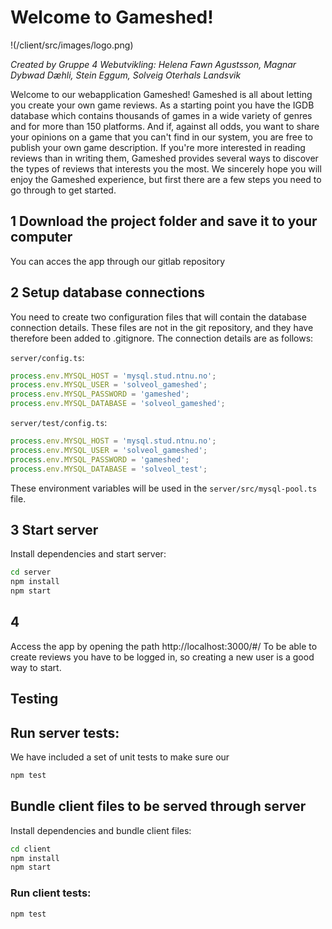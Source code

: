 # Welcome to Gameshed!

!(/client/src/images/logo.png)

_Created by Gruppe 4 Webutvikling: Helena Fawn Agustsson, Magnar Dybwad Dæhli, Stein Eggum, Solveig
Oterhals Landsvik_

Welcome to our webapplication Gameshed! Gameshed is all about letting you create your own game
reviews. As a starting point you have the IGDB database which contains thousands of games in a wide
variety of genres and for more than 150 platforms. And if, against all odds, you want to share your
opinions on a game that you can't find in our system, you are free to publish your own game
description. If you're more interested in reading reviews than in writing them, Gameshed provides
several ways to discover the types of reviews that interests you the most. We sincerely hope you
will enjoy the Gameshed experience, but first there are a few steps you need to go through to get
started.

## 1 Download the project folder and save it to your computer

You can acces the app through our gitlab repository

## 2 Setup database connections

You need to create two configuration files that will contain the database connection details. These
files are not in the git repository, and they have therefore been added to .gitignore. The
connection details are as follows:

`server/config.ts`:

```ts
process.env.MYSQL_HOST = 'mysql.stud.ntnu.no';
process.env.MYSQL_USER = 'solveol_gameshed';
process.env.MYSQL_PASSWORD = 'gameshed';
process.env.MYSQL_DATABASE = 'solveol_gameshed';
```

`server/test/config.ts`:

```ts
process.env.MYSQL_HOST = 'mysql.stud.ntnu.no';
process.env.MYSQL_USER = 'solveol_gameshed';
process.env.MYSQL_PASSWORD = 'gameshed';
process.env.MYSQL_DATABASE = 'solveol_test';
```

These environment variables will be used in the `server/src/mysql-pool.ts` file.

## 3 Start server

Install dependencies and start server:

```sh
cd server
npm install
npm start
```

## 4

Access the app by opening the path http://localhost:3000/#/ To be able to create reviews you have to
be logged in, so creating a new user is a good way to start.

## Testing

## Run server tests:

We have included a set of unit tests to make sure our

```sh
npm test
```

## Bundle client files to be served through server

Install dependencies and bundle client files:

```sh
cd client
npm install
npm start
```

### Run client tests:

```sh
npm test
```
